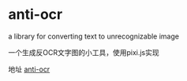 # anti-ocr
a library for converting text to unrecognizable image

一个生成反OCR文字图的小工具，使用pixi.js实现

地址
[anti-ocr](https://civ5wiki.github.io/anti-ocr/)